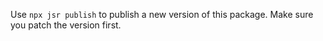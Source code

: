 Use `npx jsr publish` to publish a new version of this package.
Make sure you patch the version first.
